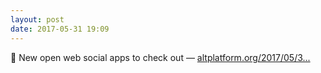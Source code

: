 ```yaml
---
layout: post
date: 2017-05-31 19:09
---
```

🔗 New open web social apps to check out — [altplatform.org/2017/05/3...](http://altplatform.org/2017/05/31/new-open-web-social-networking-tools/)
